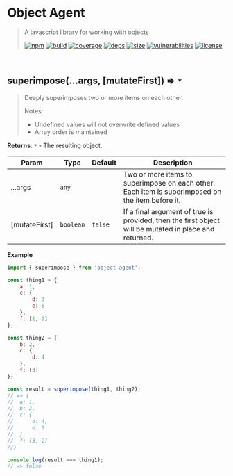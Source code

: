 # Object Agent

> A javascript library for working with objects
>
> [![npm][npm]][npm-url]
[![build][build]][build-url]
[![coverage][coverage]][coverage-url]
[![deps][deps]][deps-url]
[![size][size]][size-url]
[![vulnerabilities][vulnerabilities]][vulnerabilities-url]
[![license][license]][license-url]


<br><a name="superimpose"></a>

## superimpose(...args, [mutateFirst]) ⇒ <code>\*</code>
> Deeply superimposes two or more items on each other.
> 
> Notes:
> - Undefined values will not overwrite defined values
> - Array order is maintained

**Returns**: <code>\*</code> - The resulting object.  

| Param | Type | Default | Description |
| --- | --- | --- | --- |
| ...args | <code>any</code> |  | Two or more items to superimpose on each other. Each item is superimposed on the item before it. |
| [mutateFirst] | <code>boolean</code> | <code>false</code> | If a final argument of true is provided, then the first object will be mutated in place and returned. |

**Example**  
``` javascript
import { superimpose } from 'object-agent';

const thing1 = {
    a: 1,
    c: {
        d: 3
        e: 5
    },
    f: [1, 2]
};

const thing2 = {
    b: 2,
    c: {
        d: 4
    },
    f: [3]
};

const result = superimpose(thing1, thing2);
// => {
//	a: 1,
//	b: 2,
//	c: {
//		d: 4,
//		e: 5
//	},
//	f: [3, 2]
//}

console.log(result === thing1);
// => false
```

[npm]: https://img.shields.io/npm/v/object-agent.svg
[npm-url]: https://npmjs.com/package/object-agent
[build]: https://travis-ci.org/DarrenPaulWright/object-agent.svg?branch&#x3D;master
[build-url]: https://travis-ci.org/DarrenPaulWright/object-agent
[coverage]: https://coveralls.io/repos/github/DarrenPaulWright/object-agent/badge.svg?branch&#x3D;master
[coverage-url]: https://coveralls.io/github/DarrenPaulWright/object-agent?branch&#x3D;master
[deps]: https://david-dm.org/DarrenPaulWright/object-agent.svg
[deps-url]: https://david-dm.org/DarrenPaulWright/object-agent
[size]: https://packagephobia.now.sh/badge?p&#x3D;object-agent
[size-url]: https://packagephobia.now.sh/result?p&#x3D;object-agent
[vulnerabilities]: https://snyk.io/test/github/DarrenPaulWright/object-agent/badge.svg?targetFile&#x3D;package.json
[vulnerabilities-url]: https://snyk.io/test/github/DarrenPaulWright/object-agent?targetFile&#x3D;package.json
[license]: https://img.shields.io/github/license/DarrenPaulWright/object-agent.svg
[license-url]: https://npmjs.com/package/object-agent/LICENSE.md
